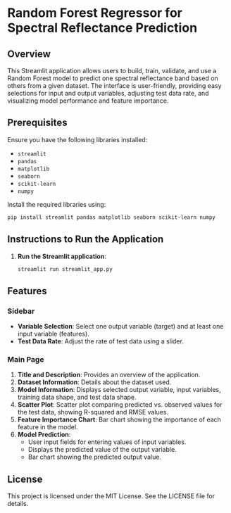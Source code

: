 # Random Forest Regressor for Spectral Reflectance Prediction

## Overview

This Streamlit application allows users to build, train, validate, and use a Random Forest model to predict one spectral reflectance band based on others from a given dataset. The interface is user-friendly, providing easy selections for input and output variables, adjusting test data rate, and visualizing model performance and feature importance.

## Prerequisites

Ensure you have the following libraries installed:

- `streamlit`
- `pandas`
- `matplotlib`
- `seaborn`
- `scikit-learn`
- `numpy`

Install the required libraries using:

```bash
pip install streamlit pandas matplotlib seaborn scikit-learn numpy
```

## Instructions to Run the Application

1. **Run the Streamlit application**:
    ```bash
    streamlit run streamlit_app.py
    ```

## Features

### Sidebar

- **Variable Selection**: Select one output variable (target) and at least one input variable (features).
- **Test Data Rate**: Adjust the rate of test data using a slider.

### Main Page

1. **Title and Description**: Provides an overview of the application.
2. **Dataset Information**: Details about the dataset used.
3. **Model Information**: Displays selected output variable, input variables, training data shape, and test data shape.
4. **Scatter Plot**: Scatter plot comparing predicted vs. observed values for the test data, showing R-squared and RMSE values.
5. **Feature Importance Chart**: Bar chart showing the importance of each feature in the model.
6. **Model Prediction**: 
   - User input fields for entering values of input variables.
   - Displays the predicted value of the output variable.
   - Bar chart showing the predicted output value.



## License

This project is licensed under the MIT License. See the LICENSE file for details.
